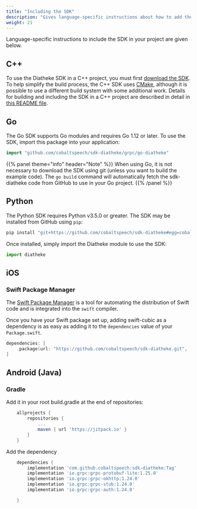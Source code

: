 ```yaml
---
title: "Including the SDK"
description: "Gives language-specific instructions about how to add the SDK to your project."
weight: 21
---
```


Language-specific instructions to include the SDK in your project
are given below.

<!--more-->

## C++

To use the Diatheke SDK in a C++ project, you must first 
[download the SDK](../../getting-started#installing-the-diatheke-sdk).
To help simplify the build process, the C++ SDK uses
[CMake](http://www.cmake.org), although it is possible to use a different
build system with some additional work. Details for building and including
the SDK in a C++ project are described in detail in
[this README file](https://github.com/cobaltspeech/sdk-diatheke/blob/master/grpc/cpp-diatheke/README.md).


## Go
The Go SDK supports Go modules and requires Go 1.12 or later. To use the
SDK, import this package into your application:

``` go
import "github.com/cobaltspeech/sdk-diatheke/grpc/go-diatheke"
```

{{% panel theme="info" header="Note" %}}
When using Go, it is not necessary to download the SDK using git
(unless you want to build the example code).
The `go build` command will automatically fetch the sdk-diatheke code
from GitHub to use in your Go project.
{{% /panel %}}


## Python
The Python SDK requires Python v3.5.0 or greater. The SDK may be installed
from GitHub using `pip`:

```bash
pip install "git+https://github.com/cobaltspeech/sdk-diatheke#egg=cobalt-diatheke&subdirectory=grpc/py-diatheke"
```

Once installed, simply import the Diatheke module to use the SDK:

```python
import diatheke
```

## iOS

### Swift Package Manager

The [Swift Package Manager](https://swift.org/package-manager/) is a tool for automating the distribution of Swift code and is integrated into the `swift` compiler.

Once you have your Swift package set up, adding swift-cubic as a dependency is as easy as adding it to the `dependencies` value of your `Package.swift`.

```swift
dependencies: [
    .package(url: "https://github.com/cobaltspeech/sdk-diatheke.git", .upToNextMajor(from: "1.0"))
]
```

## Android (Java)

### Gradle 

Add it in your root build.gradle at the end of repositories:

```gradle 
    allprojects {
		repositories {
			...
			maven { url 'https://jitpack.io' }
		}
	}
```
Add the dependency
```gradle 
    dependencies {
        implementation 'com.github.cobaltspeech:sdk-diatheke:Tag'
        implementation 'io.grpc:grpc-protobuf-lite:1.25.0'
        implementation 'io.grpc:grpc-okhttp:1.24.0'
        implementation 'io.grpc:grpc-stub:1.24.0'
        implementation 'io.grpc:grpc-auth:1.24.0'

	}
```